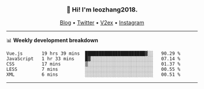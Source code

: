 <h3 align="center">👋 Hi! I'm leozhang2018.</h3>
<p align="center">
  <a href="https://leozhang2018.me">Blog</a> •
  <a href="https://twitter.com/leozhang2018">Twitter</a> •
  <a href="https://www.v2ex.com/member/leozhang">V2ex</a> •
  <a href="https://www.instagram.com/leozhanghere">Instagram</a>
</p>

-------

📊 **Weekly development breakdown**
<!--START_SECTION:waka-->
```text
Vue.js       19 hrs 39 mins  ██████████████████████▓░░   90.29 % 
JavaScript   1 hr 33 mins    █▓░░░░░░░░░░░░░░░░░░░░░░░   07.14 % 
CSS          17 mins         ▒░░░░░░░░░░░░░░░░░░░░░░░░   01.37 % 
LESS         7 mins          ░░░░░░░░░░░░░░░░░░░░░░░░░   00.55 % 
XML          6 mins          ░░░░░░░░░░░░░░░░░░░░░░░░░   00.51 % 
```
<!--END_SECTION:waka-->
-------
